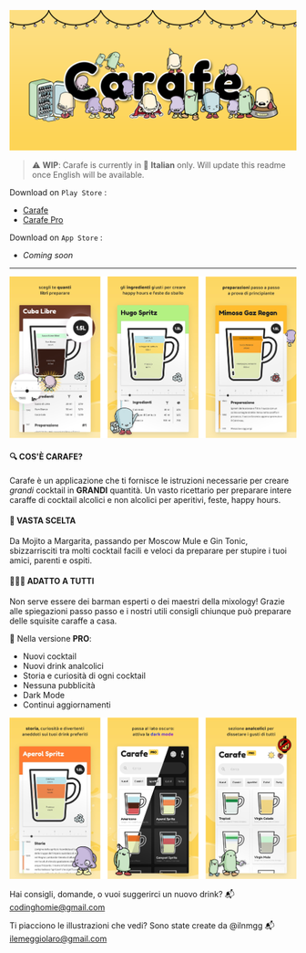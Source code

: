 ![carafe-cover](./src/img/cover.png)

> :warning: **WIP**: Carafe is currently in 🍝 **Italian** only. Will update this readme once English will be available.

Download on `Play Store` :
- [Carafe](https://bit.ly/carafe-app)
- [Carafe Pro](https://bit.ly/carafe-pro)

Download on `App Store` :
- _Coming soon_

<hr />

![carafe-screen-1](./src/img/screen1.png)

#### 🔍 COS'È CARAFE?
Carafe è un applicazione che ti fornisce le istruzioni necessarie per creare *grandi* cocktail in **GRANDI** quantità. Un vasto ricettario per preparare intere caraffe di cocktail alcolici e non alcolici per aperitivi, feste, happy hours.

#### 🍹 VASTA SCELTA
Da Mojito a Margarita, passando per Moscow Mule e Gin Tonic, sbizzarrisciti tra molti cocktail facili e veloci da preparare per stupire i tuoi amici, parenti e ospiti.

#### 👨🏻‍🍳 ADATTO A TUTTI
Non serve essere dei barman esperti o dei maestri della mixology! Grazie alle spiegazioni passo passo e i nostri utili consigli chiunque può preparare delle squisite caraffe a casa.

👑 Nella versione **PRO**:
- Nuovi cocktail
- Nuovi drink analcolici
- Storia e curiosità di ogni cocktail
- Nessuna pubblicità
- Dark Mode
- Continui aggiornamenti

![carafe-screen-2](./src/img/screen2.png)

Hai consigli, domande, o vuoi suggerirci un nuovo drink?
📬 codinghomie@gmail.com

Ti piacciono le illustrazioni che vedi? Sono state create da @ilnmgg
📬 ilemeggiolaro@gmail.com
